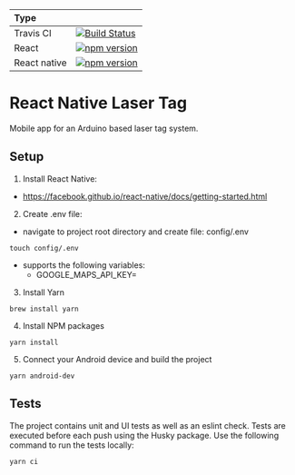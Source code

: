 
| Type          |              |
| :-------------| :------------|
| Travis CI     | [![Build Status](https://travis-ci.org/philiWeitz/react-native-laser-tag.svg?branch=development)](https://travis-ci.org/philiWeitz/react-native-laser-tag) |
| React         | [![npm version](https://d25lcipzij17d.cloudfront.net/badge.svg?id=js&type=6&v=16.0.0-beta.5&x2=0)](https://reactjs.org/docs/hello-world.html) |
| React native  | [![npm version](https://d25lcipzij17d.cloudfront.net/badge.svg?id=js&type=6&v=0.49.3&x2=0)](http://facebook.github.io/react-native/releases/0.49)

# React Native Laser Tag

Mobile app for an Arduino based laser tag system.

## Setup

1. Install React Native:
  - https://facebook.github.io/react-native/docs/getting-started.html

2. Create .env file:
  - navigate to project root directory and create file: config/.env
  ```
  touch config/.env
  ```
  - supports the following variables:
    - GOOGLE_MAPS_API_KEY=<API key for google maps>

3. Install Yarn
  ```
  brew install yarn
  ```

4. Install NPM packages
  ```
  yarn install
  ```
  
5. Connect your Android device and build the project
  ```
  yarn android-dev
  ```
  
## Tests

The project contains unit and UI tests as well as an eslint check. Tests are executed before each push using the Husky package. Use the following command to run the tests locally:
```
yarn ci
```
